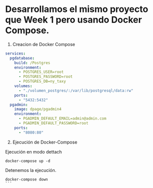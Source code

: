 # Desarrollamos el mismo proyecto que Week 1 pero usando Docker Compose.

1. Creacion de Docker Compose

```yaml
services:
  pgdatabase:
    build: /Postgres
    environment:
      - POSTGRES_USER=root
      - POSTGRES_PASSWORD=root
      - POSTGRES_DB=ny_taxy
    volumes:
      - "./volumen_postgres/:/var/lib/postgresql/data:rw"
    ports:
      - "5432:5432"
  pgadmin:
    image: dpage/pgadmin4
    environment:
      - PGADMIN_DEFAULT_EMAIL=admin@admin.com
      - PGADMIN_DEFAULT_PASSWORD=root
    ports:
      - "8080:80"
```

2. Ejecución de Docker-Compose

Ejecución en modo dettach

```shell
docker-compose up -d
```

Detenemos la ejecución.

````shell
docker-compose down
```